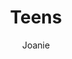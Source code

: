 ---
layout: post
title: Teens
author: Joanie
section: resources
categories: [resources, joanie]
audience: ''
keywords: ''
goals: ''
actions: ''
---